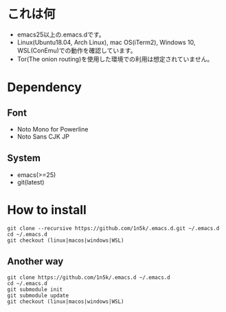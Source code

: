 # これは何
+ emacs25以上の.emacs.dです。
+ Linux(Ubuntu18.04, Arch Linux), mac OS(iTerm2), Windows 10, WSL(ConEmu)での動作を確認しています。
+ Tor(The onion routing)を使用した環境での利用は想定されていません。

# Dependency
## Font
+ Noto Mono for Powerline
+ Noto Sans CJK JP

## System
+ emacs(>=25)
+ git(latest)

# How to install
```
git clone --recursive https://github.com/1n5k/.emacs.d.git ~/.emacs.d
cd ~/.emacs.d
git checkout (linux|macos|windows|WSL)
```

## Another way  
```
git clone https://github.com/1n5k/.emacs.d ~/.emacs.d
cd ~/.emacs.d
git submodule init
git submodule update
git checkout (linux|macos|windows|WSL)
```

